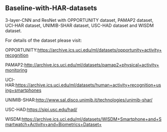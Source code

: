 Baseline-with-HAR-datasets
--------------------------
3-layer-CNN and ResNet with OPPORTUNITY dataset, PAMAP2 dataset, UCI-HAR dataset, UNIMIB-SHAR dataset, USC-HAD dataset and WISDM dataset.

For details of the dataset please visit:

OPPORTUNITY:https://archive.ics.uci.edu/ml/datasets/opportunity+activity+recognition

PAMAP2:http://archive.ics.uci.edu/ml/datasets/pamap2+physical+activity+monitoring

UCI-HAR:https://archive.ics.uci.edu/ml/datasets/human+activity+recognition+using+smartphones

UNIMIB-SHAR:http://www.sal.disco.unimib.it/technologies/unimib-shar/

USC-HAD:https://sipi.usc.edu/had/

WISDM:https://archive.ics.uci.edu/ml/datasets/WISDM+Smartphone+and+Smartwatch+Activity+and+Biometrics+Dataset+
